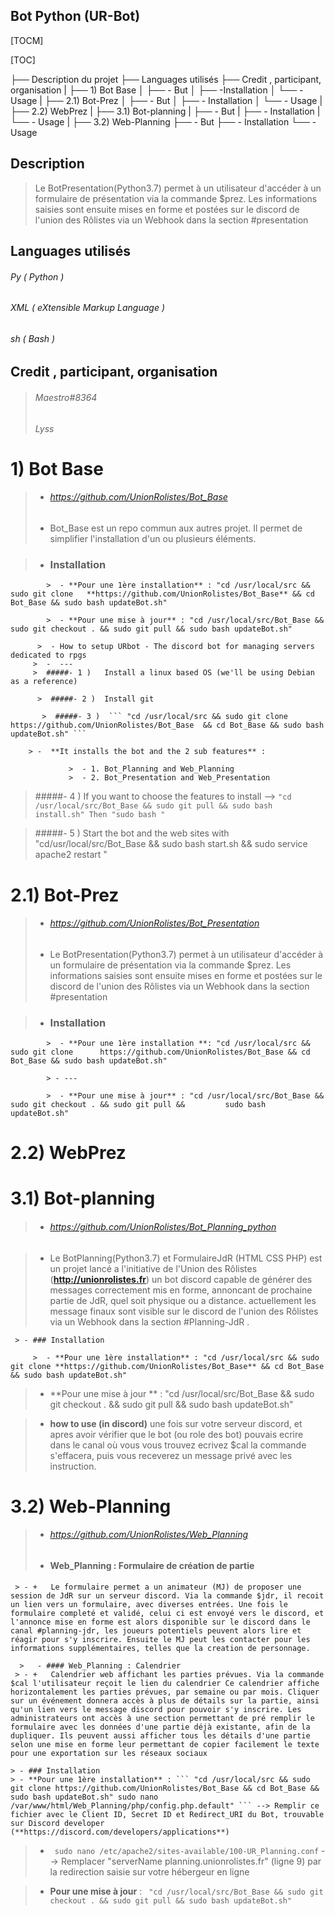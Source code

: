 ## Bot Python (UR-Bot)

[TOCM]

[TOC]



├── Description du projet 
├── Languages utilisés
├── Credit , participant, organisation
|
├── 1) Bot Base
│	├── - But
│	├── -Installation
│	└── - Usage
|
├── 2.1) Bot-Prez
│ 	├── - But
│	├── - Installation
│	└── - Usage
|
├── 2.2) WebPrez
|
├── 3.1) Bot-planning
|   ├── - But
|   ├── - Installation
|   └── - Usage
|
├── 3.2) Web-Planning
├── - But
├── - Installation
└── - Usage





## Description
> Le BotPresentation(Python3.7) permet à un utilisateur d'accéder à un formulaire de présentation via la commande $prez. Les informations saisies sont ensuite mises en forme et postées sur le discord de l'union des Rôlistes via un Webhook dans la section #presentation

## Languages utilisés
###### Py ( Python )
###### XML (  eXtensible Markup Language )
###### sh (  Bash )

## Credit , participant, organisation
  > ###### Maestro#8364
  > ###### Lyss 
  
#  1) Bot Base

 > - ######  https://github.com/UnionRolistes/Bot_Base
> -  Bot_Base est un repo commun aux autres projet.
Il permet de simplifier l'installation d'un ou plusieurs éléments.

 > - ### Installation
            
            >  - **Pour une 1ère installation** : "cd /usr/local/src && sudo git clone   **https://github.com/UnionRolistes/Bot_Base** && cd Bot_Base && sudo bash updateBot.sh" 
			
			>  - **Pour une mise à jour** : "cd /usr/local/src/Bot_Base && sudo git checkout . && sudo git pull && sudo bash updateBot.sh"
			
		  >  - How to setup URbot - The discord bot for managing servers dedicated to rpgs 
		 >  -  ---
	     >  #####- 1 )   Install a linux based OS (we'll be using Debian as a reference)
		 
		  >  #####- 2 )  Install git
		  
		   >  #####- 3 )  ``` "cd /usr/local/src && sudo git clone  https://github.com/UnionRolistes/Bot_Base  && cd Bot_Base && sudo bash updateBot.sh" ```
		   
		> -  **It installs the bot and the 2 sub features** : 
		
		         >  - 1. Bot_Planning and Web_Planning 
				 >  - 2. Bot_Presentation and Web_Presentation
				 
>  #####- 4 )  If you want to choose the features to install --> ```"cd /usr/local/src/Bot_Base && sudo git pull && sudo bash install.sh" Then "sudo bash " ```

  >  #####- 5 )  Start the bot and the web sites with "cd/usr/local/src/Bot_Base && sudo bash start.sh && sudo service apache2 restart "

#  2.1) Bot-Prez

 > - ######  https://github.com/UnionRolistes/Bot_Presentation
 > - Le BotPresentation(Python3.7) permet à un utilisateur d'accéder à un formulaire de présentation via la commande $prez. Les informations saisies sont ensuite mises en forme et postées sur le discord de l'union des Rôlistes via un Webhook dans la section #presentation
 
  > - ### Installation
            
            >  - **Pour une 1ère installation **: "cd /usr/local/src && sudo git clone      https://github.com/UnionRolistes/Bot_Base && cd Bot_Base && sudo bash updateBot.sh"
			
			> - ---
			
			>  - **Pour une mise à jour** : "cd /usr/local/src/Bot_Base && sudo git checkout . && sudo git pull &&         sudo bash updateBot.sh"

#  2.2) WebPrez

#  3.1) Bot-planning
   >  - ###### https://github.com/UnionRolistes/Bot_Planning_python
   
   >  - Le BotPlanning(Python3.7) et FormulaireJdR (HTML CSS PHP) est un projet lancé a l'initiative de l'Union des Rôlistes (**http://unionrolistes.fr**) un bot discord capable de générer des messages correctement mis en forme, annoncant de prochaine partie de JdR, quel soit physique ou a distance. actuellement les message finaux sont visible sur le discord de l'union des Rôlistes via un Webhook dans la section #Planning-JdR .
   
     > - ### Installation
	    
		 >  - **Pour une 1ère installation** : "cd /usr/local/src && sudo git clone **https://github.com/UnionRolistes/Bot_Base** && cd Bot_Base && sudo bash updateBot.sh"

>  -  **Pour une mise à jour ** : "cd /usr/local/src/Bot_Base && sudo git checkout . && sudo git pull && sudo bash updateBot.sh"

>  -  **how to use (in discord)** une fois sur votre serveur discord, et apres avoir vérifier que le bot (ou role des bot) pouvais ecrire dans le canal où vous vous trouvez ecrivez $cal la commande s'effacera, puis vous receverez un message privé avec les instruction.

#  3.2) Web-Planning

   >  - ###### https://github.com/UnionRolistes/Web_Planning
  >   - #### Web_Planning : Formulaire de création de partie
     > - +   Le formulaire permet a un animateur (MJ) de proposer une session de JdR sur un serveur discord. Via la commande $jdr, il recoit un lien vers un formulaire, avec diverses entrées. Une fois le formulaire completé et validé, celui ci est envoyé vers le discord, et l'annonce mise en forme est alors disponible sur le discord dans le canal #planning-jdr, les joueurs potentiels peuvent alors lire et réagir pour s'y inscrire. Ensuite le MJ peut les contacter pour les informations supplémentaires, telles que la creation de personnage. 
	 
	  >   - #### Web_Planning : Calendrier
     > - +   Calendrier web affichant les parties prévues. Via la commande $cal l'utilisateur reçoit le lien du calendrier Ce calendrier affiche horizontalement les parties prévues, par semaine ou par mois. Cliquer sur un événement donnera accès à plus de détails sur la partie, ainsi qu'un lien vers le message discord pour pouvoir s'y inscrire. Les administrateurs ont accès à une section permettant de pré remplir le formulaire avec les données d'une partie déjà existante, afin de la dupliquer. Ils peuvent aussi afficher tous les détails d'une partie selon une mise en forme leur permettant de copier facilement le texte pour une exportation sur les réseaux sociaux
	 
	> - ### Installation
	> - **Pour une 1ère installation** : ``` "cd /usr/local/src && sudo git clone https://github.com/UnionRolistes/Bot_Base && cd Bot_Base && sudo bash updateBot.sh" sudo nano /var/www/html/Web_Planning/php/config.php.default" ``` --> Remplir ce fichier avec le Client ID, Secret ID et Redirect_URI du Bot, trouvable sur Discord developer (**https://discord.com/developers/applications**)

> - ``` sudo nano /etc/apache2/sites-available/100-UR_Planning.conf``` --> Remplacer "serverName planning.unionrolistes.fr" (ligne 9) par la redirection saisie sur votre hébergeur en ligne

> - **Pour une mise à jour** :  ``` "cd /usr/local/src/Bot_Base && sudo git checkout . && sudo git pull && sudo bash updateBot.sh"```
